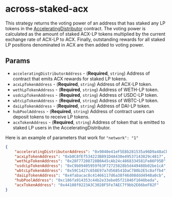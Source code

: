 # across-staked-acx

This strategy returns the voting power of an address that has staked any LP tokens in the [AcceleratingDistributor](https://etherscan.io/address/0x9040e41eF5E8b281535a96D9a48aCb8cfaBD9a48)
contract. The voting power is calculated as the amount of staked ACX-LP tokens multiplied by the current exchange
rate of ACX-LP to ACX. Finally, outstanding rewards for all staked LP positions denominated in ACX are then added to voting power.

## Params

- `acceleratingDistributorAddress` - (**Required**, `string`) Address of contract that emits ACX rewards for staked LP tokens.
- `acxLpTokenAddress` - (**Required**, `string`) Address of ACX-LP token.
- `wethLpTokenAddress` - (**Required**, `string`) Address of WETH-LP token.
- `usdcLpTokenAddress` - (**Required**, `string`) Address of USDC-LP token.
- `wbtcLpTokenAddress` - (**Required**, `string`) Address of WBTC-LP token.
- `daiLpTokenAddress` - (**Required**, `string`) Address of DAI-LP token.
- `hubPoolAddress` - (**Required**, `string`) Address of contract users can deposit tokens to receive LP tokens.
- `acxTokenAddress` - (**Required**, `string`) Address of token that is emitted to staked LP users in the AcceleratingDistributor.

Here is an example of parameters that work for `"network": "1"`

```json
{
    "acceleratingDistributorAddress": "0x9040e41eF5E8b281535a96D9a48aCb8cfaBD9a48",
    "acxLpTokenAddress": "0xb0C8fEf534223B891D4A430e49537143829c4817",
    "wethLpTokenAddress": "0x28F77208728B0A45cAb24c4868334581Fe86F95B",
    "usdcLpTokenAddress": "0xC9b09405959f63F72725828b5d449488b02be1cA",
    "wbtcLpTokenAddress": "0x59C1427c658E97a7d568541DaC780b2E5c8affb4",
    "daiLpTokenAddress": "0x4fabacac8c41466117d6a38f46d08ddd4948a0cb",
    "hubPoolAddress": "0xc186fa914353c44b2e33ebe05f21846f1048beda",
    "acxTokenAddress": "0x44108f0223A3C3028F5Fe7AEC7f9bb2E66beF82F"
}
```
